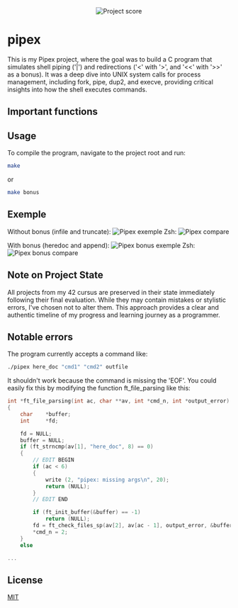 <div align="center">
  <img src="https://i.ibb.co/cmF80PB/image.png" alt="Project score">
</div>

# pipex

This is my Pipex project, where the goal was to build a C program that simulates shell piping ('|') and redirections ('<' with '>', and '<<' with '>>' as a bonus). It was a deep dive into UNIX system calls for process management, including fork, pipe, dup2, and execve, providing critical insights into how the shell executes commands. 

## Important functions



## Usage

To compile the program, navigate to the project root and run:
```Bash
make
```

or

```Bash
make bonus
```

## Exemple

Without bonus (infile and truncate):
![Pipex exemple](https://i.ibb.co/chfzsdD4/image.png)
Zsh:
![Pipex compare](https://i.ibb.co/4nGbxBDL/image.png)

With bonus (heredoc and append):
![Pipex bonus exemple](https://i.ibb.co/TD5Y3krT/image.png)
Zsh:
![Pipex bonus compare](https://i.ibb.co/q30DpC72/image.png)

## Note on Project State

All projects from my 42 cursus are preserved in their state immediately following their final evaluation. While they may contain mistakes or stylistic errors, I've chosen not to alter them. This approach provides a clear and authentic timeline of my progress and learning journey as a programmer.

## Notable errors

The program currently accepts a command like:

```Bash
./pipex here_doc "cmd1" "cmd2" outfile
```

It shouldn't work because the command is missing the 'EOF'.
You could easily fix this by modifying the function ft_file_parsing like this:

```C
int	*ft_file_parsing(int ac, char **av, int *cmd_n, int *output_error)
{
	char	*buffer;
	int		*fd;

	fd = NULL;
	buffer = NULL;
	if (ft_strncmp(av[1], "here_doc", 8) == 0)
	{
        // EDIT BEGIN
		if (ac < 6)
		{
			write (2, "pipex: missing args\n", 20);
			return (NULL);
		}
        // EDIT END

		if (ft_init_buffer(&buffer) == -1)
			return (NULL);
		fd = ft_check_files_sp(av[2], av[ac - 1], output_error, &buffer);
		*cmd_n = 2;
	}
	else

...
```

## License

[MIT](https://choosealicense.com/licenses/mit/)
